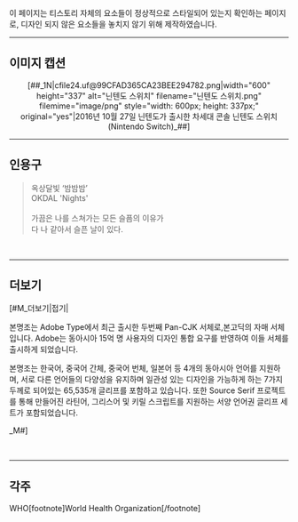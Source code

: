 <p>이 페이지는 티스토리 자체의 요소들이 정상적으로 스타일되어 있는지 확인하는 페이지로, 디자인 되지 않은 요소들을 놓치지 않기 위해 제작하였습니다.</p>

<hr>

<h2>이미지 캡션</h2><div><p style="text-align: center; clear: none; float: none;">[##_1N|cfile24.uf@99CFAD365CA23BEE294782.png|width="600" height="337" alt="닌텐도 스위치" filename="닌텐도 스위치.png" filemime="image/png" style="width: 600px; height: 337px;" original="yes"|2016년 10월 27일 닌텐도가 출시한 차세대 콘솔 닌텐도 스위치(Nintendo Switch)_##]</p></div>

<div><hr><h2>인용구<br /></h2><blockquote class="tx-quote-tistory"><div>옥상달빛 ‘밤밤밤’</div><div>OKDAL 'Nights'</div><div><br /></div><div>가끔은 나를 스쳐가는 모든 슬픔의 이유가</div><div>다 나 같아서 슬픈 날이 있다.</div></blockquote></div><br /><hr>

<h2>더보기</h2>[#M_더보기|접기|<p>본명조는 Adobe Type에서 최근 출시한 두번째 Pan-CJK 서체로,본고딕의 자매 서체입니다. Adobe는 동아시아 15억 명 사용자의 디자인 통합 요구를 반영하여 이들 서체를 출시하게 되었습니다.</p>
<p>본명조는 한국어, 중국어 간체, 중국어 번체, 일본어 등 4개의 동아시아 언어를 지원하며, 서로 다른 언어들의 다양성을 유지하며 일관성 있는 디자인을 가능하게 하는 7가지 두께로 되어있는 65,535개 글리프를 포함하고 있습니다. 또한 Source Serif 프로젝트를 통해 만들어진 라틴어, 그리스어 및 키릴 스크립트를 지원하는 서양 언어권 글리프 세트가 포함되었습니다.</p>_M#]<p><br /></p>

<hr>

<h2>각주</h2>
<p>WHO[footnote]World Health Organization[/footnote]</p>
